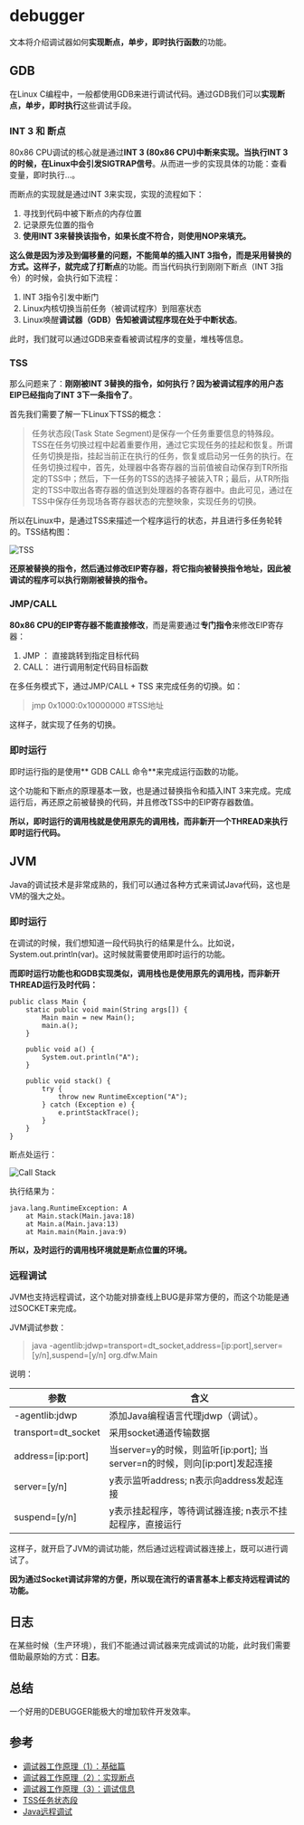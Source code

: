 # debugger

文本将介绍调试器如何**实现断点，单步，即时执行函数**的功能。

## GDB

在Linux C编程中，一般都使用GDB来进行调试代码。通过GDB我们可以**实现断点，单步，即时执行**这些调试手段。

### INT 3 和 断点

80x86 CPU调试的核心就是通过**INT 3 (80x86 CPU)**中断来实现。当执行INT 3 的时候，在Linux中会**引发SIGTRAP信号**。从而进一步的实现具体的功能：查看变量，即时执行...。

而断点的实现就是通过INT 3来实现，实现的流程如下：

1. 寻找到代码中被下断点的内存位置
2. 记录原先位置的指令
3. **使用INT 3来替换该指令，如果长度不符合，则使用NOP来填充。**

**这么做是因为涉及到偏移量的问题，不能简单的插入INT 3指令，而是采用替换的方式。**这样子，就完成了**打断点**的功能。而当代码执行到刚刚下断点（INT 3指令）的时候，会执行如下流程：

1. INT 3指令引发中断门
2. Linux内核切换当前任务（被调试程序）到阻塞状态
3. Linux唤醒**调试器（GDB）**告知被调试程序现在处于**中断状态**。

此时，我们就可以通过GDB来查看被调试程序的变量，堆栈等信息。

### TSS

那么问题来了：**刚刚被INT 3替换的指令，如何执行？因为被调试程序的用户态EIP已经指向了INT 3下一条指令了**。

首先我们需要了解一下Linux下TSS的概念：

> 任务状态段(Task State Segment)是保存一个任务重要信息的特殊段。
> TSS在任务切换过程中起着重要作用，通过它实现任务的挂起和恢复。所谓任务切换是指，挂起当前正在执行的任务，恢复或启动另一任务的执行。在任务切换过程中，首先，处理器中各寄存器的当前值被自动保存到TR所指定的TSS中；然后，下一任务的TSS的选择子被装入TR；最后，从TR所指定的TSS中取出各寄存器的值送到处理器的各寄存器中。由此可见，通过在TSS中保存任务现场各寄存器状态的完整映象，实现任务的切换。

所以在Linux中，是通过TSS来描述一个程序运行的状态，并且进行多任务轮转的。TSS结构图：

![TSS](bc80ceef-0556-4627-a1c2-bab605a23d18.jpg)

**还原被替换的指令，然后通过修改EIP寄存器，将它指向被替换指令地址，因此被调试的程序可以执行刚刚被替换的指令。**

### JMP/CALL

**80x86 CPU的EIP寄存器不能直接修改**，而是需要通过**专门指令**来修改EIP寄存器：

1. JMP ： 直接跳转到指定目标代码
2. CALL： 进行调用制定代码目标函数

在多任务模式下，通过JMP/CALL + TSS 来完成任务的切换。如：

> jmp 0x1000:0x10000000 \#TSS地址

这样子，就实现了任务的切换。

### 即时运行

即时运行指的是使用** GDB CALL 命令**来完成运行函数的功能。

这个功能和下断点的原理基本一致，也是通过替换指令和插入INT 3来完成。完成运行后，再还原之前被替换的代码，并且修改TSS中的EIP寄存器数值。

**所以，即时运行的调用栈就是使用原先的调用栈，而非新开一个THREAD来执行即时运行代码。**

## JVM

Java的调试技术是非常成熟的，我们可以通过各种方式来调试Java代码，这也是VM的强大之处。

### 即时运行

在调试的时候，我们想知道一段代码执行的结果是什么。比如说，System.out.println(var)。这时候就需要使用即时运行的功能。

**而即时运行功能也和GDB实现类似，调用栈也是使用原先的调用栈，而非新开THREAD运行及时代码：**

	public class Main {
		static public void main(String args[]) {
			Main main = new Main();
			main.a();
		}

		public void a() {
			System.out.println("A");
		}

		public void stack() {
			try {
				throw new RuntimeException("A");
			} catch (Exception e) {
				e.printStackTrace();
			}
		}
	}

断点处运行：

![Call Stack](d76a1ff9-f1bb-4a4c-9fc2-bdcc39f6bec2.jpg)

执行结果为：

	java.lang.RuntimeException: A
		at Main.stack(Main.java:18)
		at Main.a(Main.java:13)
		at Main.main(Main.java:9)

**所以，及时运行的调用栈环境就是断点位置的环境。**

### 远程调试

JVM也支持远程调试，这个功能对排查线上BUG是非常方便的，而这个功能是通过SOCKET来完成。

JVM调试参数：

> java -agentlib:jdwp=transport=dt_socket,address=[ip:port],server=[y/n],suspend=[y/n] org.dfw.Main

说明：

| 参数                | 含义                                                                       |
|---------------------|----------------------------------------------------------------------------|
| -agentlib:jdwp      | 添加Java编程语言代理jdwp（调试）。                                         |
| transport=dt_socket | 采用socket通道传输数据                                                     |
| address=[ip:port]   | 当server=y的时候，则监听[ip:port]; 当server=n的时候，则向[ip:port]发起连接 |
| server=[y/n]        | y表示监听address; n表示向address发起连接                                   |
| suspend=[y/n]       | y表示挂起程序，等待调试器连接; n表示不挂起程序，直接运行                   |

这样子，就开启了JVM的调试功能，然后通过远程调试器连接上，既可以进行调试了。

**因为通过Socket调试非常的方便，所以现在流行的语言基本上都支持远程调试的功能。**

## 日志

在某些时候（生产环境），我们不能通过调试器来完成调试的功能，此时我们需要借助最原始的方式：**日志**。

## 总结

一个好用的DEBUGGER能极大的增加软件开发效率。

## 参考

* [调试器工作原理（1）：基础篇](http://blog.jobbole.com/23463/)
* [调试器工作原理（2）：实现断点](http://blog.jobbole.com/23632/)
* [调试器工作原理（3）：调试信息](http://blog.jobbole.com/24916/)
* [TSS任务状态段](http://www.cnblogs.com/guanlaiy/archive/2012/10/25/2738355.html)
* [Java远程调试](http://www.blogjava.net/yongbing/articles/221179.html)